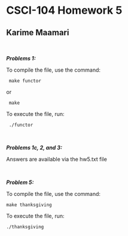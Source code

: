 CSCI-104 Homework 5
===================
Karime Maamari
--------------
<br>

_**Problems 1:**_

To compile the file, use the command:

	 make functor
or

	 make


To execute the file, run:

	 ./functor

<br>

_**Problems 1c, 2, and 3:**_

Answers are available via the hw5.txt file

<br>

_**Problem 5:**_

To compile the file, use the command: 

	make thanksgiving

To execute the file, run: 

	./thanksgiving

<br><br>
